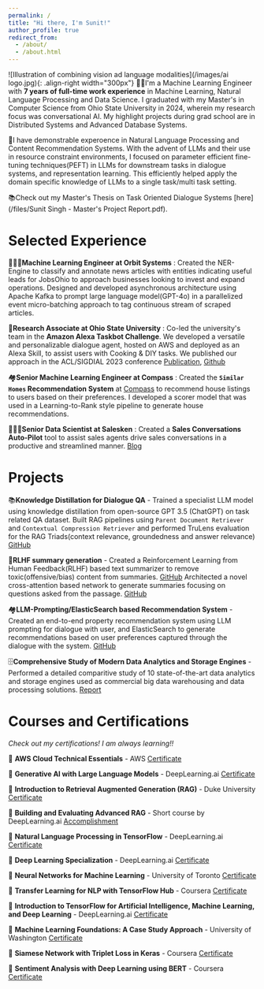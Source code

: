 ```yaml
---
permalink: /
title: "Hi there, I'm Sunit!"
author_profile: true
redirect_from: 
  - /about/
  - /about.html
---
```



![Illustration of combining vision ad language modalities](/images/ai logo.jpg){: .align-right width="300px"}
👨‍💻I'm a Machine Learning Engineer with **7 years of full-time work experience** in Machine Learning, Natural Language Processing and Data Science. I graduated with my Master's in Computer Science from Ohio State University in 2024, wherein my research focus was conversational AI. My highlight projects during grad school are in Distributed Systems and Advanced Database Systems. 

🔬I have demonstrable experoence in Natural Language Processing and Content Recommendation Systems. With the advent of LLMs and their use in resource constraint environments, I focused on parameter efficient fine-tuning techniques(PEFT) in LLMs for downstream tasks in dialogue systems, and representation learning. This efficiently helped apply the domain specific knowledge of LLMs to a single task/multi task setting.

📚Check out my Master's Thesis on Task Oriented Dialogue Systems [here](/files/Sunit Singh - Master's Project Report.pdf).

# Selected Experience
🧑🏻‍💼**Machine Learning Engineer at Orbit Systems** : Created the NER-Engine to classify and annotate news articles with entities indicating useful leads for JobsOhio to approach businesses looking to invest and expand operations. Designed and developed asynchronous architecture using Apache Kafka to prompt large language model(GPT-4o) in a parallelized event micro-batching approach to tag continuous stream of scraped articles.

🤖**Research Associate at Ohio State University** : Co-led the university's team in the **Amazon Alexa Taskbot Challenge**. We developed a versatile and personalizable dialogue agent, hosted on AWS and deployed as an Alexa Skill, to assist users with Cooking & DIY tasks. We published our approach in the ACL/SIGDIAL 2023 conference [Publication](https://aclanthology.org/2023.sigdial-1.19/), [Github](https://github.com/iwinterknight/TacoBot)

🏘️**Senior Machine Learning Engineer at Compass** : Created the **`Similar Homes` Recommendation System** at [Compass](https://www.compass.com/for-rent/manhattan-ny/) to recommend house listings to users based on their preferences. I developed a scorer model that was used in a Learning-to-Rank style pipeline to generate house recommendations.

🧑🏻‍💼**Senior Data Scientist at Salesken** : Created a **Sales Conversations Auto-Pilot** tool to assist sales agents drive sales conversations in a productive and streamlined manner. [Blog](https://www.salesken.ai/blog/signal-conversation-tracking)

# Projects

📚**Knowledge Distillation for Dialogue QA** - Trained a specialist LLM model using knowledge distillation from open-source GPT 3.5 (ChatGPT) on task related QA dataset. Built RAG pipelines using `Parent Document Retriever` and `Contextual Compression Retriever` and performed TruLens evaluation for the RAG Triads(context relevance, groundedness and answer relevance) [GitHub](https://github.com/iwinterknight/Knowledge-Distillation-for-Dialogues-QA)

🤖**RLHF summary generation** - Created a Reinforcement Learning from Human Feedback(RLHF) based text summarizer to remove toxic(offensive/bias) content from summaries. [GitHub](https://github.com/iwinterknight/RLHF-Summary-Detoxifier)
Architected a novel cross-attention based network to generate summaries focusing on questions asked from the passage. [GitHub](https://github.com/iwinterknight/LLMs_Cross_Task_Colab)

🏘️**LLM-Prompting/ElasticSearch based Recommendation System** - Created an end-to-end property recommendation system using LLM prompting for dialogue with user, and ElasticSearch to generate recommendations based on user preferences captured through the dialogue with the system. [GitHub](https://github.com/iwinterknight/Property-Recommendation-System)

🗄️**Comprehensive Study of Modern Data Analytics and Storage Engines** - Performed a detailed comparitive study of 10 state-of-the-art data analytics and storage engines used as commercial big data warehousing and data processing solutions. [Report](/files/DatabaseSystems.pdf)

# Courses and Certifications
_Check out my certifications! I am always learning!!_

📖 **AWS Cloud Technical Essentials** - AWS [Certificate](/files/aws_cloud_essentials_certificate.pdf)

📖 **Generative AI with Large Language Models** - DeepLearning.ai [Certificate](/files/generative_ai_certificate.pdf)

📖 **Introduction to Retrieval Augmented Generation (RAG)** - Duke University [Certificate](/files/intro_to_rag.pdf)

📖 **Building and Evaluating Advanced RAG** - Short course by DeepLearning.ai [Accomplishment](https://learn.deeplearning.ai/accomplishments/ad913ae2-c76e-44e4-93b8-9c2c0a4249df)

📖 **Natural Language Processing in TensorFlow** - DeepLearning.ai [Certificate](/files/nlp_in_tensorflow.pdf)

📖 **Deep Learning Specialization** - DeepLearning.ai [Certificate](/files/deep_learning_specialization.pdf)

📖 **Neural Networks for Machine Learning** - University of Toronto [Certificate](/files/neural_networks_in_ml.pdf)

📖 **Transfer Learning for NLP with TensorFlow Hub** - Coursera [Certificate](/files/transfer_learning_tfhub.pdf)

📖 **Introduction to TensorFlow for Artificial Intelligence, Machine Learning, and Deep Learning** - DeepLearning.ai [Certificate](/files/intro_to_tf.pdf)

📖 **Machine Learning Foundations: A Case Study Approach** - University of Washington [Certificate](/files/ml_foundations.pdf)

📖 **Siamese Network with Triplet Loss in Keras** - Coursera [Certificate](/files/siamese_network_triplet_loss.pdf)

📖 **Sentiment Analysis with Deep Learning using BERT** - Coursera [Certificate](/files/sentiment_analysis_bert.pdf)



